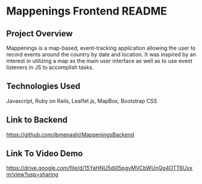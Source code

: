 # Mappenings Frontend README

## Project Overview

Mappenings is a map-based, event-tracking application allowing the user to record events around the country by date and location. It was inspired by an interest in utilizing a map as the main user interface as well as to use event listeners in JS to accomplish tasks.

## Technologies Used

Javascript, Ruby on Rails, Leaflet.js, MapBox, Bootstrap CSS

## Link to Backend

https://github.com/jbmenashi/MappeningsBackend

## Link To Video Demo

https://drive.google.com/file/d/15YaHNU5di05pgyMVCbWUnQg4OTT6Uxxm/view?usp=sharing

